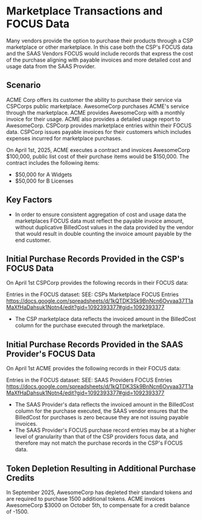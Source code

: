 # Marketplace Transactions and FOCUS Data

Many vendors provide the option to purchase their products through a CSP marketplace or other marketplace. In this case both the CSP's FOCUS data and the SAAS Vendors FOCUS would include records that express the cost of the purchase aligning with payable invoices and more detailed cost and usage data from the SAAS Provider.

## Scenario

ACME Corp offers its customer the ability to purchase their service via CSPCorps public marketplace. AwesomeCorp purchases ACME's service through the marketplace. ACME provides AwesomeCorp with a monthly invoice for their usage. ACME also provides a detailed usage report to AwesomeCorp. CSPCorp provides marketplace entries within their FOCUS data. CSPCorp issues payable invoices for their customers which includes expenses incurred for marketplace purchases.

On April 1st, 2025, ACME executes a contract  and invoices AwesomeCorp $100,000, public list cost of their purchase items would be $150,000.
The contract includes the following items:
- $50,000 for A Widgets
- $50,000 for B Licenses

## Key Factors
- In order to ensure consistent aggregation of cost and usage data the marketplaces FOCUS data must reflect the payable invoice amount, without duplicative BilledCost values in the data provided by the vendor that would result in double counting the invoice amount payable by the end customer.


## Initial Purchase Records Provided in the CSP's FOCUS Data
On April 1st CSPCorp provides the following records in their FOCUS data:

Entries in the FOCUS dataset:
SEE: CSPs Marketplace FOCUS Entries https://docs.google.com/spreadsheets/d/1kQTDK3Sk9BnNcn6Ovyaa37T1aMaXfHaDahsuk1Notn4/edit?gid=1092393377#gid=1092393377

- The CSP marketplace data reflects the invoiced amount in the BilledCost column for the purchase executed through the marketplace.

## Initial Purchase Records Provided in the SAAS Provider's FOCUS Data
On April 1st ACME provides the following records in their FOCUS data:

Entries in the FOCUS dataset:
SEE: SAAS Providers FOCUS Entries  https://docs.google.com/spreadsheets/d/1kQTDK3Sk9BnNcn6Ovyaa37T1aMaXfHaDahsuk1Notn4/edit?gid=1092393377#gid=1092393377

- The SAAS Provider's data reflects the invoiced amount in the BilledCost column for the purchase executed, the SAAS vendor ensures that the BilledCost for purchases is zero because they are not issuing payable invoices. 
- The SAAS Provider's FOCUS purchase record entries may be at a higher level of granularity than that of the CSP providers focus data, and therefore may not match the purchase records in the CSP's FOCUS data.

## Token Depletion Resulting in Additional Purchase Credits
In September 2025, AwesomeCorp has depleted their standard tokens and are required to purchase 1500 additional tokens. ACME invoices AwesomeCorp $3000 on October 5th, to compensate for a credit balance of -1500. 

